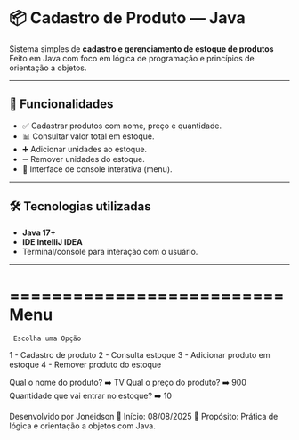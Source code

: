 # 📦 Cadastro de Produto — Java

Sistema simples de **cadastro e gerenciamento de estoque de produtos**
Feito em Java com foco em lógica de programação e princípios de orientação a objetos.

---

## 🚀 Funcionalidades

- ✅ Cadastrar produtos com nome, preço e quantidade.
- 📊 Consultar valor total em estoque.
- ➕ Adicionar unidades ao estoque.
- ➖ Remover unidades do estoque.
- 🧾 Interface de console interativa (menu).

---

## 🛠️ Tecnologias utilizadas

- **Java 17+**
- **IDE IntelliJ IDEA**
- Terminal/console para interação com o usuário.

---
==========================
           Menu
==========================
     Escolha uma Opção
1 - Cadastro de produto
2 - Consulta estoque
3 - Adicionar produto em estoque
4 - Remover produto do estoque

Qual o nome do produto?
➡️ TV
Qual o preço do produto?
➡️ 900
Quantidade que vai entrar no estoque?
➡️ 10


Desenvolvido por Joneidson
📅 Início: 08/08/2025
🚀 Propósito: Prática de lógica e orientação a objetos com Java.
